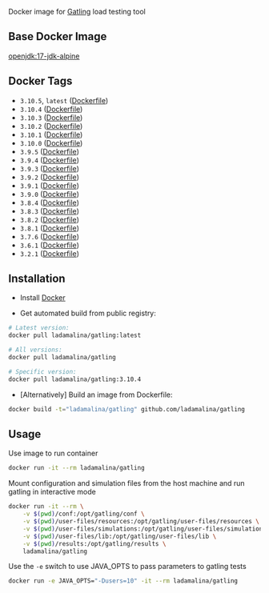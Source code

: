 Docker image for [Gatling](https://gatling.io/) load testing tool

## Base Docker Image

[openjdk:17-jdk-alpine](https://hub.docker.com/_/openjdk)

## Docker Tags

* `3.10.5`, `latest` ([Dockerfile](https://github.com/ladamalina/gatling/blob/master/3.10.5/Dockerfile))
* `3.10.4` ([Dockerfile](https://github.com/ladamalina/gatling/blob/master/3.10.4/Dockerfile))
* `3.10.3` ([Dockerfile](https://github.com/ladamalina/gatling/blob/master/3.10.3/Dockerfile))
* `3.10.2` ([Dockerfile](https://github.com/ladamalina/gatling/blob/master/3.10.2/Dockerfile))
* `3.10.1` ([Dockerfile](https://github.com/ladamalina/gatling/blob/master/3.10.1/Dockerfile))
* `3.10.0` ([Dockerfile](https://github.com/ladamalina/gatling/blob/master/3.10.0/Dockerfile))
* `3.9.5` ([Dockerfile](https://github.com/ladamalina/gatling/blob/master/3.9.5/Dockerfile))
* `3.9.4` ([Dockerfile](https://github.com/ladamalina/gatling/blob/master/3.9.4/Dockerfile))
* `3.9.3` ([Dockerfile](https://github.com/ladamalina/gatling/blob/master/3.9.3/Dockerfile))
* `3.9.2` ([Dockerfile](https://github.com/ladamalina/gatling/blob/master/3.9.2/Dockerfile))
* `3.9.1` ([Dockerfile](https://github.com/ladamalina/gatling/blob/master/3.9.1/Dockerfile))
* `3.9.0` ([Dockerfile](https://github.com/ladamalina/gatling/blob/master/3.9.0/Dockerfile))
* `3.8.4` ([Dockerfile](https://github.com/ladamalina/gatling/blob/master/3.8.4/Dockerfile))
* `3.8.3` ([Dockerfile](https://github.com/ladamalina/gatling/blob/master/3.8.3/Dockerfile))
* `3.8.2` ([Dockerfile](https://github.com/ladamalina/gatling/blob/master/3.8.2/Dockerfile))
* `3.8.1` ([Dockerfile](https://github.com/ladamalina/gatling/blob/master/3.8.1/Dockerfile))
* `3.7.6` ([Dockerfile](https://github.com/ladamalina/gatling/blob/master/3.7.6/Dockerfile))
* `3.6.1` ([Dockerfile](https://github.com/ladamalina/gatling/blob/master/3.6.1/Dockerfile))
* `3.2.1` ([Dockerfile](https://github.com/ladamalina/gatling/blob/master/3.2.1/Dockerfile))

## Installation

* Install [Docker](https://www.docker.com/)

* Get automated build from public registry:

```bash
# Latest version:
docker pull ladamalina/gatling:latest

# All versions:
docker pull ladamalina/gatling

# Specific version:
docker pull ladamalina/gatling:3.10.4
```

* [Alternatively] Build an image from Dockerfile:

```bash
docker build -t="ladamalina/gatling" github.com/ladamalina/gatling
````

## Usage

Use image to run container

```bash
docker run -it --rm ladamalina/gatling
```

Mount configuration and simulation files from the host machine and run gatling in interactive mode

```bash
docker run -it --rm \
    -v $(pwd)/conf:/opt/gatling/conf \
    -v $(pwd)/user-files/resources:/opt/gatling/user-files/resources \
    -v $(pwd)/user-files/simulations:/opt/gatling/user-files/simulations \
    -v $(pwd)/user-files/lib:/opt/gatling/user-files/lib \
    -v $(pwd)/results:/opt/gatling/results \
    ladamalina/gatling
```

Use the `-e` switch to use JAVA_OPTS to pass parameters to gatling tests

```bash
docker run -e JAVA_OPTS="-Dusers=10" -it --rm ladamalina/gatling
```
